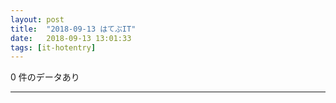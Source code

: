 ```yaml
---
layout: post
title:  "2018-09-13 はてぶIT"
date:   2018-09-13 13:01:33
tags: [it-hotentry]
---
```

0 件のデータあり

<hr>
